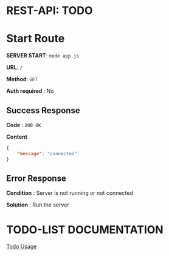 # REST-API: TODO

# Start Route

**SERVER START**: `node app.js`

**URL**: `/`

**Method**: `GET`

**Auth required** : No

## Success Response

**Code** : `200 OK`

**Content**

```json
{
    "message": "connected"
}
```

## Error Response


**Condition** : Server is not running or not connected

**Solution** : Run the server

# TODO-LIST DOCUMENTATION

[Todo Usage](Todo.md)